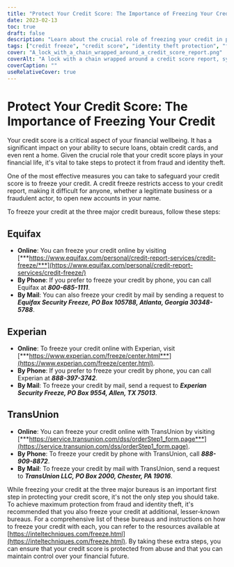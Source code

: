 ```yaml
---
title: "Protect Your Credit Score: The Importance of Freezing Your Credit"
date: 2023-02-13
toc: true
draft: false
description: "Learn about the crucial role of freezing your credit in protecting your financial future and find out how to take control of your credit score."
tags: ["credit freeze", "credit score", "identity theft protection", "financial security", "credit bureaus", "Equifax", "Experian", "TransUnion", "fraud prevention"]
cover: "A_lock_with_a_chain_wrapped_around_a_credit_score_report.png"
coverAlt: "A lock with a chain wrapped around a credit score report, symbolizing the protection and security that freezing your credit provides against identity theft and fraud"
coverCaption: ""
useRelativeCover: true
---
```

# Protect Your Credit Score: The Importance of Freezing Your Credit

Your credit score is a critical aspect of your financial wellbeing. It has a significant impact on your ability to secure loans, obtain credit cards, and even rent a home. Given the crucial role that your credit score plays in your financial life, it's vital to take steps to protect it from fraud and identity theft.

One of the most effective measures you can take to safeguard your credit score is to freeze your credit. A credit freeze restricts access to your credit report, making it difficult for anyone, whether a legitimate business or a fraudulent actor, to open new accounts in your name.

To freeze your credit at the three major credit bureaus, follow these steps:

## Equifax

- **Online**: You can freeze your credit online by visiting [***https://www.equifax.com/personal/credit-report-services/credit-freeze/***](https://www.equifax.com/personal/credit-report-services/credit-freeze/)
- **By Phone**: If you prefer to freeze your credit by phone, you can call Equifax at ***800-685-1111***.
- **By Mail**: You can also freeze your credit by mail by sending a request to ***Equifax Security Freeze, PO Box 105788, Atlanta, Georgia 30348-5788***.

## Experian

- **Online**: To freeze your credit online with Experian, visit [***https://www.experian.com/freeze/center.html***](https://www.experian.com/freeze/center.html).
- **By Phone**: If you prefer to freeze your credit by phone, you can call Experian at ***888-397-3742***.
- **By Mail**: To freeze your credit by mail, send a request to ***Experian Security Freeze, PO Box 9554, Allen, TX 75013***.

## TransUnion

- **Online**: You can freeze your credit online with TransUnion by visiting [***https://service.transunion.com/dss/orderStep1_form.page***](https://service.transunion.com/dss/orderStep1_form.page).
- **By Phone**: To freeze your credit by phone with TransUnion, call ***888-909-8872***.
- **By Mail**: To freeze your credit by mail with TransUnion, send a request to ***TransUnion LLC, PO Box 2000, Chester, PA 19016***.

While freezing your credit at the three major bureaus is an important first step in protecting your credit score, it's not the only step you should take. To achieve maximum protection from fraud and identity theft, it's recommended that you also freeze your credit at additional, lesser-known bureaus. For a comprehensive list of these bureaus and instructions on how to freeze your credit with each, you can refer to the resources available at [https://inteltechniques.com/freeze.html](https://inteltechniques.com/freeze.html). By taking these extra steps, you can ensure that your credit score is protected from abuse and that you can maintain control over your financial future.
